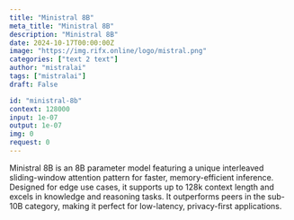 ```yaml
---
title: "Ministral 8B"
meta_title: "Ministral 8B"
description: "Ministral 8B"
date: 2024-10-17T00:00:00Z
image: "https://img.rifx.online/logo/mistral.png"
categories: ["text 2 text"]
author: "mistralai"
tags: ["mistralai"]
draft: False

id: "ministral-8b"
context: 128000
input: 1e-07
output: 1e-07
img: 0
request: 0
---
```


Ministral 8B is an 8B parameter model featuring a unique interleaved sliding-window attention pattern for faster, memory-efficient inference. Designed for edge use cases, it supports up to 128k context length and excels in knowledge and reasoning tasks. It outperforms peers in the sub-10B category, making it perfect for low-latency, privacy-first applications.

